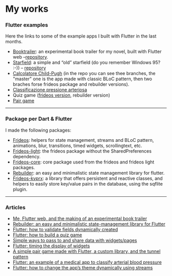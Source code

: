# My works

### Flutter examples

Here the links to some of the example apps I built with Flutter in the last months.

-   [Booktrailer](http://frideosapps.github.io/booktrailer): an experimental book trailer for my novel, built with Flutter web –[repository](https://github.com/frideosapps/booktrailer).
-   [Starfield](https://frideosapps.github.io/flutter_starfield): a simple and “old” starfield (do you remember Windows 95? :-)) –  [repository](https://github.com/frideosapps/flutter_starfield)
-   [Calcolatore Child-Pugh](https://github.com/frideosapps/childpugh)  (in the repo you can see thee branches, the "master" one is the app made with classic BLoC pattern, then two braches forse frideos package and rebuilder versions).
-   [Classificazione pressione arteriosa](https://github.com/frideosapps/bloodpressure)
-   Quiz game ([frideos version](https://github.com/frideosapps/trivia_example), rebuilder version)
-   [Pair game](https://github.com/frideosapps/pair_game)

----------

### Package per Dart & Flutter

I made the following packages:

-   [Frideos](https://pub.dev/packages/frideos): helpers for state management, streams and BLoC pattern, animations, blur, transitions, timed widgets, scrollingtext, etc.
-   [Frideos-light](https://pub.dev/packages/frideos_light): the frideos package without the SharedPreferences dependency.
-   [Frideos-core](https://pub.dev/packages/frideos_core): core package used from the frideos and frideos light packages.
-   [Rebuilder](https://pub.dev/packages/rebuilder): an easy and minimalistic state management library for flutter.
-   [Frideos-kvprx](https://pub.dev/packages/frideos_kvprx): a library that offers persistent and reactive classes, and helpers to easily store key/value pairs in the database, using the sqflite plugin.

----------

### Articles

-   [Me, Flutter web, and the making of an experimental book trailer](https://medium.com/@frmineoapps/me-flutter-web-and-the-making-of-an-experimental-book-trailer-8f1625173759?source=---------2------------------)
-   [Rebuilder: an easy and minimalistic state-management library for Flutter](https://medium.com/@frmineoapps/rebuilder-an-easy-and-minimalistic-state-management-library-for-flutter-33a1fbdc9c2a?source=---------4------------------)
-   [Flutter: how to validate fields dynamically created](https://medium.com/flutter-community/flutter-how-to-validate-fields-dynamically-created-40cafca5c3cb)
-   [Flutter: how to build a quiz game](https://medium.com/flutter-community/flutter-how-to-build-a-quiz-game-596d0f369575)
-   [Simple ways to pass to and share data with widgets/pages](https://medium.com/flutter-community/simple-ways-to-pass-to-and-share-data-with-widgets-pages-f8988534bd5b)
-   [Flutter: timing the display of widgets](https://medium.com/flutter-community/flutter-timing-the-display-of-widgets-8c788402d8ca)
-   [A simple pair game made with Flutter, a custom library, and the tunnel pattern](https://medium.com/flutter-community/a-simple-pair-game-made-with-flutter-a-custom-library-and-the-tunnel-pattern-52e03584f1d1)
-   [Flutter: an example of a medical app to classify arterial blood pressure](https://medium.com/@frmineoapps/flutter-an-example-of-a-medical-app-to-classify-arterial-blood-pressure-f1b01344cc37)
-   [Flutter: how to change the app’s theme dynamically using streams](https://medium.com/@frmineoapps/flutter-how-to-change-the-apps-theme-dynamically-using-streams-77df0c7b0c16)